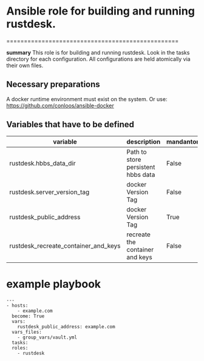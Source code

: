 # Ansible role for building and running rustdesk.
=================================================

**summary**
This role is for building and running rustdesk. 
Look in the tasks directory for each configuration.
All configurations are held atomically via their own files.

## Necessary preparations
A docker runtime environment must exist on the system.
Or use: https://github.com/conloos/ansible-docker

## Variables that have to be defined

| variable | description | mandantory |
| -------- | ----------- | ---------- |
| rustdesk.hbbs_data_dir | Path to store persistent hbbs data | False |
| rustdesk.server_version_tag | docker Version Tag | False |
| rustdesk_public_address | docker Version Tag | True |
| rustdesk_recreate_container_and_keys | recreate the container and keys | False |

# example playbook
```
---
- hosts: 
    - example.com
  become: True
  vars:
    rustdesk_public_address: example.com
  vars_files:
    - group_vars/vault.yml
  tasks:
  roles:
    - rustdesk
```
